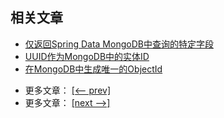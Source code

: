 ## 相关文章

+ [仅返回Spring Data MongoDB中查询的特定字段](docs/仅返回SpringData-MongoDB中查询的特定字段.md)
+ [UUID作为MongoDB中的实体ID](docs/UUID作为MongoDB中的实体ID.md)
+ [在MongoDB中生成唯一的ObjectId](docs/在MongoDB中生成唯一的ObjectId.md)

- 更多文章： [[<-- prev]](../spring-data-mongodb-1/README.md)
- 更多文章： [[next -->]](../spring-data-mongodb-reactive/README.md)